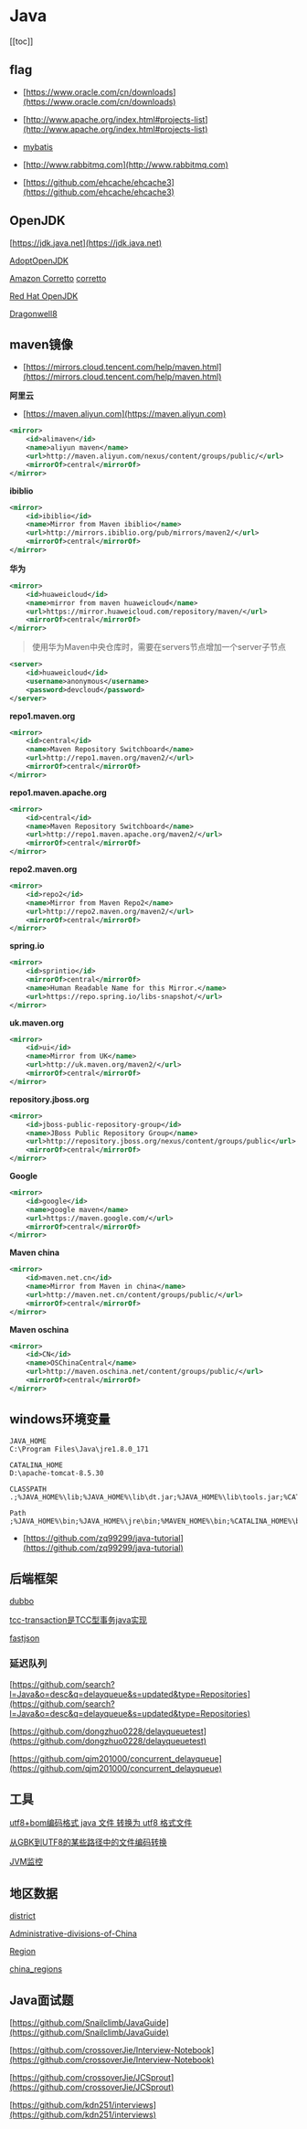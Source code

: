 # Java


[[toc]]





## flag

* [https://www.oracle.com/cn/downloads](https://www.oracle.com/cn/downloads)

* [http://www.apache.org/index.html#projects-list](http://www.apache.org/index.html#projects-list)

* [mybatis](https://mybatis.org/mybatis-3/zh/index.html)

* [http://www.rabbitmq.com](http://www.rabbitmq.com)

* [https://github.com/ehcache/ehcache3](https://github.com/ehcache/ehcache3)


## OpenJDK

[https://jdk.java.net](https://jdk.java.net)

[AdoptOpenJDK](https://adoptopenjdk.net/archive.html?variant=openjdk8&jvmVariant=hotspot)

[Amazon Corretto](https://aws.amazon.com/cn/corretto)
[corretto](https://github.com/corretto)

[Red Hat OpenJDK](https://developers.redhat.com/products/openjdk/download)

[Dragonwell8](https://github.com/alibaba/dragonwell8)



## maven镜像

* [https://mirrors.cloud.tencent.com/help/maven.html](https://mirrors.cloud.tencent.com/help/maven.html)


**阿里云**

* [https://maven.aliyun.com](https://maven.aliyun.com)

```xml
<mirror>
    <id>alimaven</id>
    <name>aliyun maven</name>
    <url>http://maven.aliyun.com/nexus/content/groups/public/</url>
    <mirrorOf>central</mirrorOf>
</mirror>
```

**ibiblio**

```xml
<mirror>
    <id>ibiblio</id>
    <name>Mirror from Maven ibiblio</name>
    <url>http://mirrors.ibiblio.org/pub/mirrors/maven2/</url>
    <mirrorOf>central</mirrorOf>
</mirror>
```

**华为**

```xml
<mirror>
    <id>huaweicloud</id>
    <name>mirror from maven huaweicloud</name>
    <url>https://mirror.huaweicloud.com/repository/maven/</url>
    <mirrorOf>central</mirrorOf>
</mirror>
```

> 使用华为Maven中央仓库时，需要在servers节点增加一个server子节点

```xml
<server>
    <id>huaweicloud</id>
    <username>anonymous</username>
    <password>devcloud</password>
</server>
```

**repo1.maven.org**

```xml
<mirror>
    <id>central</id>
    <name>Maven Repository Switchboard</name>
    <url>http://repo1.maven.org/maven2/</url>
    <mirrorOf>central</mirrorOf>
</mirror>
```

**repo1.maven.apache.org**

```xml
<mirror>
    <id>central</id>
    <name>Maven Repository Switchboard</name>
    <url>http://repo1.maven.apache.org/maven2/</url>
    <mirrorOf>central</mirrorOf>
</mirror>
```

**repo2.maven.org**

```xml
<mirror>
    <id>repo2</id>
    <name>Mirror from Maven Repo2</name>
    <url>http://repo2.maven.org/maven2/</url>
    <mirrorOf>central</mirrorOf>
</mirror>
```

**spring.io**

```xml
<mirror>
	<id>sprintio</id>
	<mirrorOf>central</mirrorOf>
	<name>Human Readable Name for this Mirror.</name>
	<url>https://repo.spring.io/libs-snapshot/</url>
</mirror>
```

**uk.maven.org**

```xml
<mirror>
    <id>ui</id>
    <name>Mirror from UK</name>
    <url>http://uk.maven.org/maven2/</url>
    <mirrorOf>central</mirrorOf>
</mirror>
```

**repository.jboss.org**

```xml
<mirror>
    <id>jboss-public-repository-group</id>
    <name>JBoss Public Repository Group</name>
    <url>http://repository.jboss.org/nexus/content/groups/public</url>
    <mirrorOf>central</mirrorOf>
</mirror>
```

**Google**

```xml
<mirror>
    <id>google</id>
    <name>google maven</name>
    <url>https://maven.google.com/</url>
    <mirrorOf>central</mirrorOf>
</mirror>
```

**Maven china**

```xml
<mirror>
    <id>maven.net.cn</id>
    <name>Mirror from Maven in china</name>
    <url>http://maven.net.cn/content/groups/public/</url>
    <mirrorOf>central</mirrorOf>
</mirror>
```

**Maven oschina**

```xml
<mirror>
    <id>CN</id>
    <name>OSChinaCentral</name>
    <url>http://maven.oschina.net/content/groups/public/</url>
    <mirrorOf>central</mirrorOf>
</mirror>
```




## windows环境变量

```batch
JAVA_HOME
C:\Program Files\Java\jre1.8.0_171

CATALINA_HOME
D:\apache-tomcat-8.5.30

CLASSPATH
.;%JAVA_HOME%\lib;%JAVA_HOME%\lib\dt.jar;%JAVA_HOME%\lib\tools.jar;%CATALINA_HOME%\lib;

Path
;%JAVA_HOME%\bin;%JAVA_HOME%\jre\bin;%MAVEN_HOME%\bin;%CATALINA_HOME%\bin;
```

* [https://github.com/zq99299/java-tutorial](https://github.com/zq99299/java-tutorial)

## 后端框架

[dubbo](https://github.com/apache/incubator-dubbo)

[tcc-transaction是TCC型事务java实现](https://github.com/changmingxie/tcc-transaction)

[fastjson](https://github.com/alibaba/fastjson)

### 延迟队列

[https://github.com/search?l=Java&o=desc&q=delayqueue&s=updated&type=Repositories](https://github.com/search?l=Java&o=desc&q=delayqueue&s=updated&type=Repositories)

[https://github.com/dongzhuo0228/delayqueuetest](https://github.com/dongzhuo0228/delayqueuetest)

[https://github.com/qjm201000/concurrent_delayqueue](https://github.com/qjm201000/concurrent_delayqueue)


## 工具

[utf8+bom编码格式 java 文件 转换为 utf8 格式文件](https://github.com/andotorg/utf8bom-to-utf8)

[从GBK到UTF8的某些路径中的文件编码转换](https://github.com/downgoon/gbk2utf8)

[JVM监控](/Java/JVM.md#监控工具)

## 地区数据

[district](https://github.com/eduosi/district)

[Administrative-divisions-of-China](https://github.com/modood/Administrative-divisions-of-China)

[Region](https://github.com/Longjianghu/Region)

[china_regions](https://github.com/wecatch/china_regions)


## Java面试题

[https://github.com/Snailclimb/JavaGuide](https://github.com/Snailclimb/JavaGuide)

[https://github.com/crossoverJie/Interview-Notebook](https://github.com/crossoverJie/Interview-Notebook)

[https://github.com/crossoverJie/JCSprout](https://github.com/crossoverJie/JCSprout)

[https://github.com/kdn251/interviews](https://github.com/kdn251/interviews)
